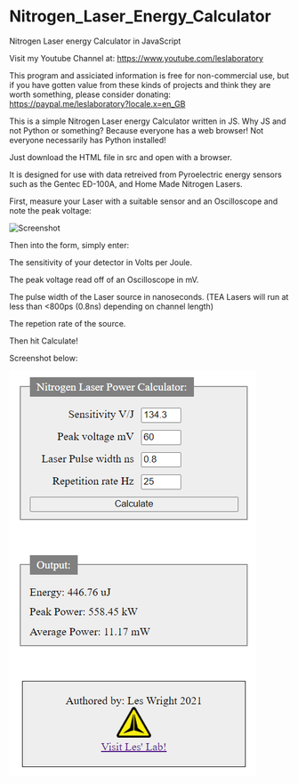 # Nitrogen_Laser_Energy_Calculator
Nitrogen Laser energy Calculator in JavaScript

Visit my Youtube Channel at: https://www.youtube.com/leslaboratory

This program and assiciated information is free for non-commercial use, but if you have gotten value from these kinds of projects and think they are worth something, please consider donating: https://paypal.me/leslaboratory?locale.x=en_GB

This is a simple Nitrogen Laser energy Calculator written in JS. 
Why JS and not Python or something? Because everyone has a web browser! Not everyone necessarily has Python installed!

Just download the HTML file in src and open with a browser.

It is designed for use with data retreived from Pyroelectric energy sensors such  as the Gentec ED-100A, and Home Made Nitrogen Lasers.

First, measure your Laser with a suitable sensor and an Oscilloscope and note the peak voltage:

![Screenshot](scope.png)

Then into the form, simply enter:

The sensitivity of your detector in Volts per Joule. 

The peak voltage read off of an Oscilloscope in mV.

The pulse width of the Laser source in nanoseconds. (TEA Lasers will run at less than <800ps (0.8ns) depending on channel length)

The repetion rate of the source.

Then hit Calculate!



Screenshot below:

![Screenshot](screenshot-app.png)


